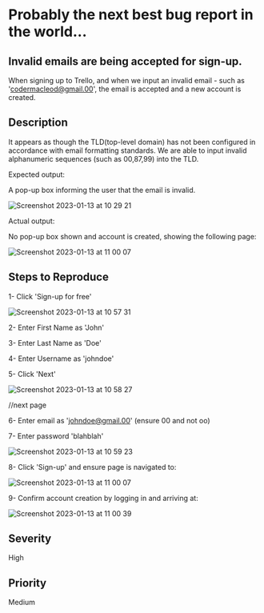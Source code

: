 # Probably the next best bug report in the world...

## Invalid emails are being accepted for sign-up. 

When signing up to Trello, and when we input an invalid email - such as 
'codermacleod@gmail.00', the email is accepted and a new account is created.

## Description
It appears as though the TLD(top-level domain) has not been configured in 
accordance with email formatting standards. 
We are able to input invalid alphanumeric sequences (such as 00,87,99) 
into the TLD.

Expected output:

A pop-up box informing the user that the email is invalid.

![Screenshot 2023-01-13 at 10 29 21](https://user-images.githubusercontent.com/73422077/212305031-329554f4-578f-4c31-b799-bea8efa55315.png)

Actual output:

No pop-up box shown and account is created, showing the following page:

![Screenshot 2023-01-13 at 11 00 07](https://user-images.githubusercontent.com/73422077/212304709-20d99274-7939-4d7e-b783-5946af685978.png)


## Steps to Reproduce

1- Click 'Sign-up for free'

![Screenshot 2023-01-13 at 10 57 31](https://user-images.githubusercontent.com/73422077/212304190-97077e96-1be3-498b-8e2f-299a25f0ee12.png)

2- Enter First Name as 'John'

3- Enter Last Name as 'Doe'

4- Enter Username as 'johndoe'

5- Click 'Next'

![Screenshot 2023-01-13 at 10 58 27](https://user-images.githubusercontent.com/73422077/212304372-8994ae38-a137-40de-813f-37e2986d7af5.png)

//next page

6- Enter email as 'johndoe@gmail.00' (ensure 00 and not oo)

7- Enter password 'blahblah' 

![Screenshot 2023-01-13 at 10 59 23](https://user-images.githubusercontent.com/73422077/212304553-7010ec81-a960-4256-8a01-d6f8fa58a422.png)

8- Click 'Sign-up' and ensure page is navigated to:

![Screenshot 2023-01-13 at 11 00 07](https://user-images.githubusercontent.com/73422077/212304709-20d99274-7939-4d7e-b783-5946af685978.png)

9- Confirm account creation by logging in and arriving at:

![Screenshot 2023-01-13 at 11 00 39](https://user-images.githubusercontent.com/73422077/212304813-d2190346-4556-49c2-bcd4-1bca13fe5725.png)

## Severity

High

## Priority

Medium
